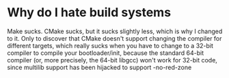 # Why do I hate build systems
Make sucks. CMake sucks, but it sucks slightly less, which is why I changed to it. Only to discover that CMake doesn't support changing the compiler for different targets, which really sucks when you have to change to a 32-bit compiler to compile your bootloader/init, because the standard 64-bit compiler (or, more precisely, the 64-bit libgcc) won't work for 32-bit code, since multilib support has been hijacked to support -no-red-zone
